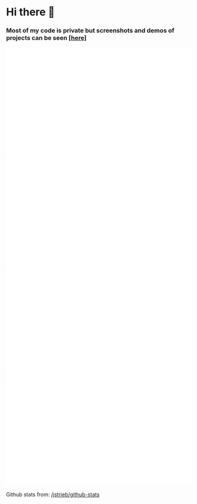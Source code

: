 # Hi there 👋
### Most of my code is private but screenshots and demos of projects can be seen [[here]](https://sites.google.com/view/kurt-chiu-t127/home)


![](https://raw.githubusercontent.com/chiukurt/-jstrieb-github-stats-/master/generated/overview.svg#gh-dark-mode-only)
![](https://raw.githubusercontent.com/chiukurt/-jstrieb-github-stats-/master/generated/overview.svg#gh-light-mode-only)
![](https://raw.githubusercontent.com/chiukurt/-jstrieb-github-stats-/master/generated/languages.svg#gh-dark-mode-only)
![](https://raw.githubusercontent.com/chiukurt/-jstrieb-github-stats-/master/generated/languages.svg#gh-light-mode-only)

Github stats from:  [/jstrieb/github-stats](https://github.com/jstrieb/github-stats)
<!--
**chiukurt/chiukurt** is a ✨ _special_ ✨ repository because its `README.md` (this file) appears on your GitHub profile.

Here are some ideas to get you started:

- 🔭 I’m currently working on ...
- 🌱 I’m currently learning ...
- 👯 I’m looking to collaborate on ...
- 🤔 I’m looking for help with ...
- 💬 Ask me about ...
- 📫 How to reach me: ...
- 😄 Pronouns: ...
- ⚡ Fun fact: ...
-->
